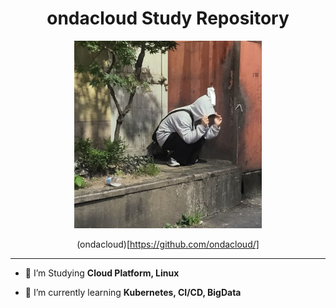<div align="center">

# ondacloud Study Repository

<img src="https://github.com/Daliy-Cloud/.github/blob/main/profile/assets/Profile.jpg" alt="ondacloud" style="width: 300px; height: 300px;" />

(ondacloud)[https://github.com/ondacloud/]

</div>


---
- 📖 I’m Studying **Cloud Platform, Linux**

- 🌱 I’m currently learning **Kubernetes, CI/CD, BigData**
